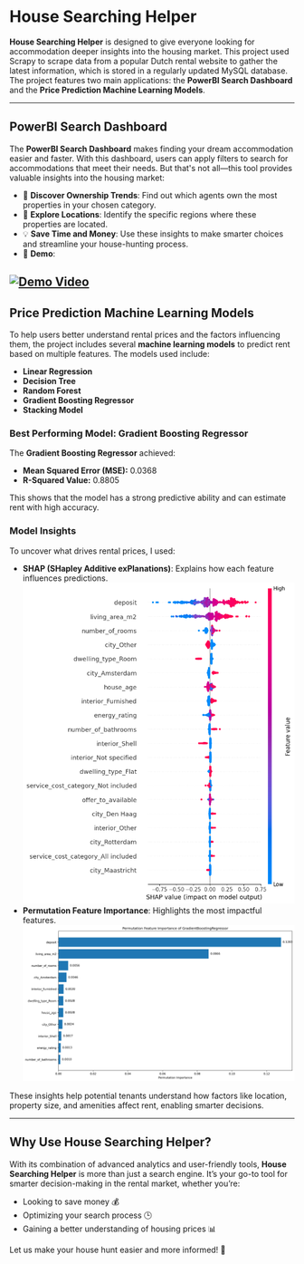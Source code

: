 
# House Searching Helper

**House Searching Helper** is designed to give everyone looking for accommodation deeper insights into the housing market. This project used Scrapy to scrape data from a popular Dutch rental website to gather the latest information, which is stored in a regularly updated MySQL database. The project features two main applications: the **PowerBI Search Dashboard** and the **Price Prediction Machine Learning Models**.

---

## PowerBI Search Dashboard

The **PowerBI Search Dashboard** makes finding your dream accommodation easier and faster. With this dashboard, users can apply filters to search for accommodations that meet their needs. But that's not all—this tool provides valuable insights into the housing market:

- 🏢 **Discover Ownership Trends**: Find out which agents own the most properties in your chosen category.
- 📍 **Explore Locations**: Identify the specific regions where these properties are located.
- 💡 **Save Time and Money**: Use these insights to make smarter choices and streamline your house-hunting process.
- 🎥 **Demo**:

[![Demo Video](https://img.youtube.com/vi/l6lKcrWwLfE/0.jpg)](https://www.youtube.com/watch?v=l6lKcrWwLfE)
---

## Price Prediction Machine Learning Models

To help users better understand rental prices and the factors influencing them, the project includes several **machine learning models** to predict rent based on multiple features. The models used include:

- **Linear Regression**
- **Decision Tree**
- **Random Forest**
- **Gradient Boosting Regressor**
- **Stacking Model**

### Best Performing Model: Gradient Boosting Regressor
The **Gradient Boosting Regressor** achieved:
- **Mean Squared Error (MSE):** 0.0368
- **R-Squared Value:** 0.8805

This shows that the model has a strong predictive ability and can estimate rent with high accuracy.

### Model Insights
To uncover what drives rental prices, I used:
- **SHAP (SHapley Additive exPlanations)**: Explains how each feature influences predictions.
![SHAP Plot of Gradient Boosting Regressor](ipynb_files/SHAP_Plot_of_Gradient_Boosting_Regressor.png)
- **Permutation Feature Importance**: Highlights the most impactful features.
![Permutation Feature Importance of Gradient Boosting Regressor](ipynb_files/Permutation_Feature_Importance_of_Gradient_Boosting_Regressor.png)

These insights help potential tenants understand how factors like location, property size, and amenities affect rent, enabling smarter decisions.

---

## Why Use House Searching Helper?

With its combination of advanced analytics and user-friendly tools, **House Searching Helper** is more than just a search engine. It’s your go-to tool for smarter decision-making in the rental market, whether you’re:

- Looking to save money 💰
- Optimizing your search process 🕒
- Gaining a better understanding of housing prices 📊

Let us make your house hunt easier and more informed! 🚀
